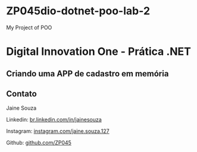# ZP045dio-dotnet-poo-lab-2
My Project of POO

# Digital Innovation One - Prática .NET

## Criando uma APP de cadastro em memória

## Contato

Jaine Souza

Linkedin:  [br.linkedin.com/in/jainesouza](https://www.linkedin.com/in/jaine-souza-a5162b22a)

Instagram:  [instagram.com/jaine.souza.127](https://instagram.com/jaine.souza.127)

Github:  [github.com/ZP045](https://github.com/ZP045)
